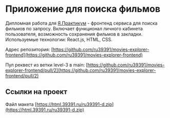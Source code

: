 # Приложение для поиска фильмов

Дипломная работа для [Я.Практикум](https://practicum.yandex.ru/web/) - фронтенд сервиса для поиска фильмов по запросу. Включает функционал личного кабинета пользователя, возможность сохранения фильмов в закладки. Используемые технологии: React.js, HTML, CSS.

Адрес репозитория: [https://github.com/ru39391/movies-explorer-frontend](https://github.com/ru39391/movies-explorer-frontend)

Пул реквест из ветки level-3 в main: [https://github.com/ru39391/movies-explorer-frontend/pull/2](https://github.com/ru39391/movies-explorer-frontend/pull/2)

## Ссылки на проект

Файл макета [https://html.39391.ru/ru39391-d.zip](https://html.39391.ru/ru39391-d.zip)
